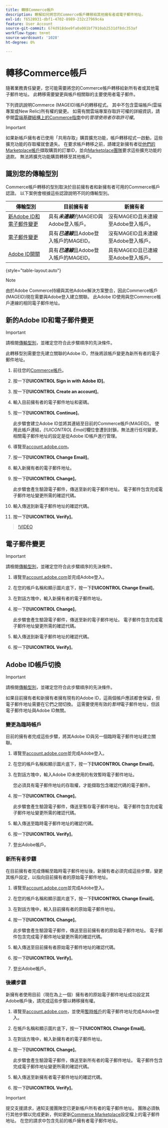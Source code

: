 ```yaml
---
title: 轉移Commerce帳戶
description: 瞭解如何將您的Commerce帳戶轉移給其他擁有者或電子郵件地址。
exl-id: f6528931-dbf1-4702-8989-232c27969c4a
feature: User Account
source-git-commit: 674d918dee9fa0a001bf7910ab2531df8dc353af
workflow-type: tm+mt
source-wordcount: '1028'
ht-degree: 0%

---
```


# 轉移Commerce帳戶

隨著業務責任變更，您可能需要將您的Commerce帳戶轉移給新所有者或其他電子郵件地址。 此轉移需要變更與帳戶相關聯的主要使用者電子郵件。

下列資訊說明Commerce (MAGEID)帳戶的轉移程式。 其中不包含雲端帳戶(雲端專案或New Relic)所有權的變更。 如需有關雲端專案存取許可權的詳細資訊，請參閱[雲端基礎結構上的Commerce指南](https://experienceleague.adobe.com/docs/commerce-cloud-service/user-guide/project/user-access.html)中的&#x200B;_管理使用者存取許可權_。

>[!IMPORTANT]
>
>如果新帳戶擁有者已使用「共用存取」購買擴充功能，帳戶轉移程式一啟動，這些擴充功能的存取權就會遺失。 在要求帳戶轉移之前，請確定新擁有者從[他們的Marketplace帳戶](https://commercemarketplace.adobe.com/sales/order/history/)擷取購買的訂單ID，並向[Marketplace團隊](https://experienceleague.adobe.com/en/docs/commerce-knowledge-base/kb/help-center-guide/magento-help-center-user-guide#support-case)要求這些擴充功能的退款。 無法將擴充功能購買轉移至其他帳戶。

## 識別您的傳輸型別

Commerce帳戶轉移的型別取決於目前擁有者和新擁有者可用的Commerce帳戶認證。 以下案例會根據這些認證說明不同的傳輸型別。

| 傳輸型別 | 目前擁有者 | 新擁有者 |
| ------------- | ------------- | --------- |
| [新Adobe ID和電子郵件變更](#new-adobe-id-and-email-change) | 具有&#x200B;**_未連線_**&#x200B;的MAGEID與Adobe登入帳戶。 | 沒有MAGEID且未連線至Adobe登入帳戶。 |
| [電子郵件變更](#email-change) | 具有&#x200B;**_已連線_**&#x200B;且Adobe登入帳戶的MAGEID。 | 沒有MAGEID且未連線至Adobe登入帳戶。 |
| [Adobe ID開關](#adobe-id-account-switch) | 具有&#x200B;**_已連線_**&#x200B;且Adobe登入帳戶的MAGEID。 | 具有MAGEID且已連線至Adobe登入帳戶。 |

{style="table-layout:auto"}

>[!NOTE]
>
>由於Adobe Commerce持續與其他Adobe解決方案整合，因此Commerce帳戶(MAGEID)現在需要與Adobe登入建立關聯。 此Adobe ID使用與您Commerce帳戶連線的相同電子郵件地址。

## 新的Adobe ID和電子郵件變更

>[!IMPORTANT]
>
>請檢閱[傳輸型別](#identify-your-transfer-type)，並確定您符合此步驟順序的先決條件。

此轉移型別需要您先建立關聯的Adobe ID，然後將該帳戶變更為新所有者的電子郵件地址。

1. 前往您的[Commerce帳戶](https://account.magento.com/customer/account/login/)。

1. 按一下&#x200B;**[!UICONTROL Sign in with Adobe ID]**。

1. 按一下&#x200B;**[!UICONTROL Create an account]**。

1. 輸入目前擁有者的電子郵件地址和密碼。

1. 按一下&#x200B;**[!UICONTROL Continue]**。

   此步驟會建立Adobe ID並將其連結至目前的Commerce帳戶(MAGEID)。 使用此帳戶連結，_[!UICONTROL Email]_&#x200B;欄位會遭到封鎖，無法進行任何變更。 相關電子郵件地址的設定是從Adobe ID帳戶進行管理。

1. 導覽至[account.adobe.com](https://account.adobe.com/)。

1. 按一下&#x200B;**[!UICONTROL Change Email]**。

1. 輸入新擁有者的電子郵件地址。

1. 按一下&#x200B;**[!UICONTROL Change]**。

   此步驟會產生驗證電子郵件，傳送至新的電子郵件地址。 電子郵件包含完成電子郵件地址變更所需的確認代碼。

1. 輸入傳送到新電子郵件地址的確認代碼。

1. 按一下&#x200B;**[!UICONTROL Verify]**。

>[!VIDEO](https://video.tv.adobe.com/v/3435325/?learn=on)

## 電子郵件變更

>[!IMPORTANT]
>
>請檢閱[傳輸型別](#identify-your-transfer-type)，並確定您符合此步驟順序的先決條件。

1. 導覽至[account.adobe.com](https://account.adobe.com/)並完成Adobe登入。

1. 在您的帳戶名稱和顯示圖片底下，按一下&#x200B;**[!UICONTROL Change Email]**。

1. 在對話方塊中，輸入新擁有者的電子郵件地址。

1. 按一下&#x200B;**[!UICONTROL Change]**。

   此步驟會產生驗證電子郵件，傳送至新的電子郵件地址。 電子郵件包含完成電子郵件地址變更所需的確認代碼。

1. 輸入傳送到新電子郵件地址的確認代碼。

1. 按一下&#x200B;**[!UICONTROL Verify]**。

## Adobe ID帳戶切換

>[!IMPORTANT]
>
>請檢閱[傳輸型別](#identify-your-transfer-type)，並確定您符合此步驟順序的先決條件。

如果目前擁有者和新擁有者擁有現有的Adobe ID，這兩個帳戶應該都會保留，但電子郵件地址需要在它們之間切換。 這需要使用有效的&#x200B;_暫時_&#x200B;電子郵件地址，但該電子郵件地址與Adobe ID無關。

### 變更為臨時帳戶

目前的擁有者完成這些步驟，將其Adobe ID與另一個臨時電子郵件地址建立關聯。

1. 導覽至[account.adobe.com](https://account.adobe.com/)並完成Adobe登入。

1. 在您的帳戶名稱和顯示圖片底下，按一下&#x200B;**[!UICONTROL Change Email]**。

1. 在對話方塊中，輸入Adobe ID未使用的有效暫時電子郵件地址。

   您必須具有電子郵件地址的存取權，才能擷取包含確認代碼的電子郵件。

1. 按一下&#x200B;**[!UICONTROL Change]**。

   此步驟會產生驗證電子郵件，傳送至暫存電子郵件地址。 電子郵件包含完成電子郵件地址變更所需的確認代碼。

1. 輸入傳送至臨時電子郵件地址的確認代碼。

1. 按一下&#x200B;**[!UICONTROL Verify]**。

1. 登出Adobe帳戶。

### 新所有者步驟

在目前擁有者完成傳輸至臨時電子郵件地址後，新擁有者必須完成這些步驟，變更其帳戶設定，以指向目前擁有者的原始電子郵件地址。

1. 導覽至[account.adobe.com](https://account.adobe.com/)並完成Adobe登入。

1. 在您的帳戶名稱和顯示圖片底下，按一下&#x200B;**[!UICONTROL Change Email]**。

1. 在對話方塊中，輸入目前擁有者的原始電子郵件地址。

1. 按一下&#x200B;**[!UICONTROL Change]**。

   此步驟會產生驗證電子郵件，傳送至目前擁有者的原始電子郵件地址。 電子郵件包含完成電子郵件地址變更所需的確認代碼。

1. 輸入傳送至目前擁有者原始電子郵件地址的確認代碼。

1. 按一下&#x200B;**[!UICONTROL Verify]**。

1. 登出Adobe帳戶。

### 後續步驟

新擁有者使用目前（現在為上一個）擁有者的原始電子郵件地址成功設定其Adobe帳戶後，請完成這些步驟以轉移擁有權。

1. 導覽至[account.adobe.com](https://account.adobe.com/)，並使用[暫時帳戶](#change-to-a-temporary-account)的電子郵件地址完成Adobe登入。

1. 在帳戶名稱和顯示圖片底下，按一下&#x200B;**[!UICONTROL Change Email]**。

1. 在對話方塊中，輸入新擁有者的電子郵件地址。

1. 按一下&#x200B;**[!UICONTROL Change]**。

   此步驟會產生驗證電子郵件，傳送至新所有者的電子郵件地址。 電子郵件包含完成電子郵件地址變更所需的確認代碼。

1. 輸入傳送至新擁有者電子郵件地址的確認代碼。

1. 按一下&#x200B;**[!UICONTROL Verify]**。

>[!IMPORTANT]
>
>提交支援請求，通知支援團隊您已更新帳戶所有者的電子郵件地址。 團隊必須執行其他步驟以完成更新，例如更新[Commerce Marketplace](https://commercemarketplace.adobe.com/)設定檔上的電子郵件地址。 在您的請求中包含先前的帳戶擁有者電子郵件地址。
